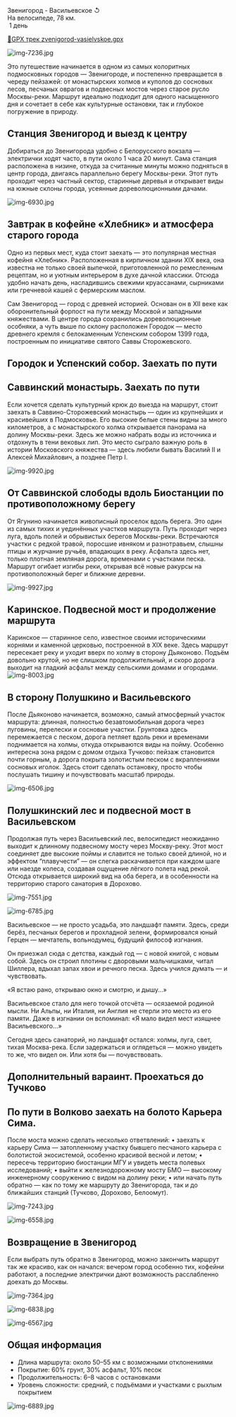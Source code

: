 
<link rel="stylesheet" href="../assets-custom/css/style-markdown.css">
<div class="cover-container" style="background-image: url('vailevksoe-most-1600.jpg');">
	<div class="cover-text">
		<div class="cover-title">
            Звенигород - Васильевское &#x21BA;
        </div>
		<div class="cover-description">
			<div class="packages-location">
                <img loading="lazy" src="../assets-custom/icon-bike.png" alt="" class="cover-icon">
                <div class="h4-default regular">На велосипеде, 78 км.</div>
            </div>
            <div>
                <img class="cover-icon" loading="lazy" src="../assets-custom/icon-time.png" alt=""  />
                <span>1 день</span>
            </div>
		</div>
	</div>
</div>

<div id="map"></div>

[📍GPX трек zvenigorod-vasielvskoe.gpx](zvenigorod-vasielvskoe.gpx)

![img-7236.jpg](../0-images/zvenigorod/img-7236.jpg)

Это путешествие начинается в одном из самых колоритных подмосковных городов — Звенигороде, и постепенно превращается в череду пейзажей: от монастырских холмов и куполов до сосновых лесов, песчаных оврагов и подвесных мостов через старое русло Москвы-реки. Маршрут идеально подходит для одного насыщенного дня и сочетает в себе как культурные остановки, так и глубокое погружение в природу.


## Станция Звенигород и выезд к центру

Добираться до Звенигорода удобно с Белорусского вокзала — электрички ходят часто, в пути около 1 часа 20 минут. Сама станция расположена в низине, откуда за считанные минуты можно подняться в центр города, двигаясь параллельно берегу Москвы-реки. Этот путь проходит через частный сектор, старинные деревья и открывает виды на южные склоны города, усеянные дореволюционными дачами.


![img-6930.jpg](../0-images/zvenigorod/img-6930.jpg)

##  Завтрак в кофейне «Хлебник» и атмосфера старого города

Одно из первых мест, куда стоит заехать — это популярная местная кофейня «Хлебник». Расположенная в кирпичном здании XIX века, она известна не только своей выпечкой, приготовленной по ремесленным рецептам, но и уютным интерьером в духе дачной классики. Отсюда удобно начать день, насладившись свежими круассанами, сырниками или гречневой кашей с фермерским маслом.

Сам Звенигород — город с древней историей. Основан он в XII веке как оборонительный форпост на пути между Москвой и западными княжествами. В центре города сохранились дореволюционные особняки, а чуть выше по склону расположен Городок — место древнего кремля с белокаменным Успенским собором 1399 года, построенным по инициативе святого Саввы Сторожевского.

## Городок и Успенский собор. Заехать по пути



## Саввинский монастырь. Заехать по пути

Если хочется сделать культурный крюк до выезда на маршрут, стоит заехать в Саввино-Сторожевский монастырь — один из крупнейших и красивейших в Подмосковье. Его высокие белые стены видны за много километров, а с монастырского холма открывается панорама на долину Москвы-реки. Здесь же можно набрать воды из источника и отдохнуть в тени вековых лип. Это место сыграло важную роль в истории Московского княжества — здесь любили бывать Василий II и Алексей Михайлович, а позднее Петр I.

![img-9920.jpg](../0-images/zvenigorod/img-9920.jpg)



## От Саввинской слободы вдоль Биостанции по противоположному берегу

От Ягунино начинается живописный проселок вдоль берега. Это один из самых тихих и уединённых участков маршрута. Путь проходит через луга, вдоль полей и обрывистых берегов Москвы-реки. Встречаются участки с редкой травой, поросшие ивняком и разнотравьем, слышны птицы и журчание ручьёв, впадающих в реку. Асфальта здесь нет, только плотная земляная дорога, временами с участками песка. Маршрут огибает изгибы реки, открывая всё новые ракурсы на противоположный берег и ближние деревни.

![img-9927.jpg](../0-images/zvenigorod/img-9927.jpg)




## Каринское. Подвесной мост и продолжение маршрута

Каринское — старинное село, известное своими историческими корнями и каменной церковью, построенной в XIX веке. Здесь маршрут пересекает реку и уходит вверх по холму в сторону Дьяконово. Подъём довольно крутой, но не слишком продолжительный, и скоро дорога выходит на гладкий асфальт между сельскими домами и огородами.
![img-8003.jpg](../0-images/zvenigorod/img-8003.jpg)



## В сторону Полушкино и Васильевского

После Дьяконово начинается, возможно, самый атмосферный участок маршрута: длинная, полностью безавтомобильная дорога через луговины, перелески и сосновые участки. Грунтовка здесь перемежается с песком, дорога петляет вдоль реки и временами поднимается на холмы, откуда открываются виды на пойму. Особенно интересна зона рядом с домом отдыха Тучково: пейзаж становится почти горным, а дорога покрыта золотистым песком с вкраплениями сосновых иголок. Здесь стоит сделать остановку, просто чтобы послушать тишину и почувствовать масштаб природы.

![img-6506.jpg](../0-images/zvenigorod/img-6506.jpg)




## Полушкинский лес и подвесной мост в Васильевском

Продолжая путь через Васильевский лес, велосипедист неожиданно выходит к длинному подвесному мосту через Москву-реку. Этот мост соединяет две высокие поймы и славится не только своей длиной, но и эффектом “плавучести” — он слегка раскачивается при каждом шаге или наезде колеса, создавая ощущение лёгкого полета над рекой. Отсюда открывается широкий вид на оба берега, и в особенности на территорию старого санатория в Дорохово.

![img-7551.jpg](../0-images/zvenigorod/img-7551.jpg)

![img-6785.jpg](../0-images/zvenigorod/img-6785.jpg)


Васильевское — не просто усадьба, это ландшафт памяти. Здесь, среди берёз, песчаных берегов и прохладной зелени, формировался юный Герцен — мечтатель, вольнодумец, будущий философ изгнания.

Он приезжал сюда с детства, каждый год — с новой книгой, с новым собой. Здесь он строил плотины с дворовыми мальчишками, читал Шиллера, вдыхал запах хвои и речного песка. Здесь учился думать — и чувствовать.

«Я встаю рано, открываю окно и смотрю, и дышу…»

Васильевское стало для него точкой отсчёта — осязаемой родиной мысли. Ни Альпы, ни Италия, ни Англия не стерли это место из его памяти. Даже в изгнании он вспоминал: «Я мало видел мест изящнее Васильевского…»

Сегодня здесь санаторий, но ландшафт остался: холмы, луга, свет, тихая Москва-река. Если задержаться и оглядеться — можно увидеть то же, что видел он. Или хотя бы — почувствовать.


## Дополнительный вараинт. Проехаться до Тучково 

## По пути в Волково заехать на болото Карьера Сима.

После моста можно сделать несколько ответвлений:
•	заехать к карьеру Сима — затопленному участку бывшего песчаного карьера с болотистой экосистемой, особенно красивой весной и летом;
•	пересечь территорию биостанции МГУ и увидеть места полевых исследований;
•	выйти к железнодорожному мосту БМО — высокому инженерному сооружению с видом на долину реки;
•	или начать путь обратно — как по тому же маршруту до Звенигорода, так и до ближайших станций (Тучково, Дорохово, Белоомут).



![img-7243.jpg](../0-images/zvenigorod/img-7243.jpg)

![img-6558.jpg](../0-images/zvenigorod/img-6558.jpg)



## Возвращение в Звенигород

Если выбрать путь обратно в Звенигород, можно закончить маршрут так же красиво, как он начался: вечером город особенно тих, кофейни работают, а последние электрички дают возможность расслабленно доехать до Москвы.

![img-7364.jpg](../0-images/zvenigorod/img-7364.jpg)

![img-6838.jpg](../0-images/zvenigorod/img-6838.jpg)

![img-6567.jpg](../0-images/zvenigorod/img-6567.jpg)





## Общая информация
 - 	Длина маршрута: около 50–55 км с возможными отклонениями 
 - Покрытие: 60% грунт, 30% асфальт, 10% песок 
 - Продолжительность: 6–8 часов с остановками 
 - Уровень сложности: средний, с подъёмами и участками с рыхлым покрытием

![img-6889.jpg](../0-images/zvenigorod/img-6889.jpg)




















<link href="https://api.mapbox.com/mapbox-gl-js/v3.10.0/mapbox-gl.css" rel="stylesheet">
<script src="https://api.mapbox.com/mapbox-gl-js/v3.10.0/mapbox-gl.js"></script>
<script src="https://cdn.jsdelivr.net/npm/js-yaml@4.1.0/dist/js-yaml.min.js"></script>
<script src="../assets-custom/js/cozy-journey.js"></script>
<script>architectMap({
    tracks: [{path: 'zvenigorod-vasielvskoe.gpx'}, {path: 'sima.gpx', color: 'blue'}], 
    points: 'points.yaml',
    zoom: 7.0,
    center: [37.49433, 55.59333],
    fitDuration: 6000
});
</script>